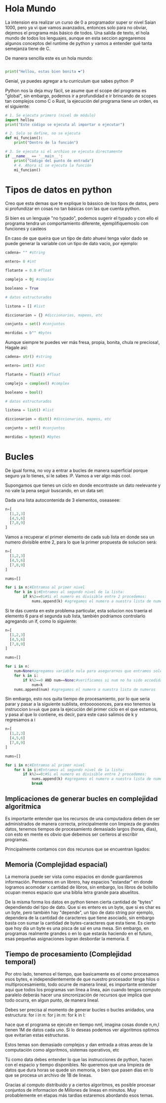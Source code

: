 # Hola Mundo

La intension era realizar un curso de 0 a programador super sr nivel Saian 1000, pero ya vi que vamos avanzados, entonces solo para no obviar, dejemos el programa más básico de todos. Una salida de texto, el hola mundo de todos los lenguajes, aunque en esta seccion agregaremos algunos conceptos del runtime de python y vamos a entender qué tanta semejanza tiene de C.

De manera sencilla este es un hola mundo:

```Python

print("Hellou, estas bien bonita ❤️")
```


Genial, ya puedes agregar a tu curriculum que sabes python :P

Python nos la deja muy fácil, se asume que el scope del programa es "global", sin embargo, podemos ir a profundidad e ir brincando de scopes tan complejos como C o Rust, la ejecución del programa tiene un orden, es el siguiente:


```Python
# 1. Se ejecuta primero (nivel de módulo)
import hellou
print("Este código se ejecuta al importar o ejecutar")

# 2. Solo se define, no se ejecuta
def mi_funcion():
    print("Dentro de la función")

# 3. Se ejecuta si el archivo se ejecuta directamente
if __name__ == '__main__':
    print("Código del punto de entrada")
    # 4. Ahora sí se ejecuta la función
    mi_funcion()

```

# Tipos de datos en python

Creo que esta demas que te explique lo bássico de los tipos de datos, pero si profundizar en cosas no tan básicas con las que cuenta python.

Si bien es un lenguaje "no typado", podemos sugerir el typado y con ello el programa tendra un comportamiento diferente, ejemplifiquemoslo con funciones y casteos

En caso de que queira que un tipo de dato ahuevi tenga valor dado se puede generar la variable con un tipo de dato vacio, por ejemplo:

```Python
cadena= "" #string

entero= 0 #int

flotante = 0.0 #float

complejo = 0j #complex

booleano = True

# datos estructurados

listona = [] #list

diccionarion = {} #diccionarios, mapeos, etc

conjunto = set() #conjuntos

mordidas = b"" #bytes
```

Aunque siempre te puedes ver más fresa, propia, bonita, chula re preciosa!, Hagale así:

```Python
cadena= str() #string

entero= int() #int

flotante = float() #float

complejo = complex() #complex

booleano = bool()

# datos estructurados

listona = list() #list

diccionarion = dict() #diccionarios, mapeos, etc

conjunto = set() #conjuntos

mordidas = bytes() #bytes
```


# Bucles

De igual forma, no voy a entrar a bucles de manera superficial porque seguro ya lo tienes, si le sabes :P.
Vamos a ver algo más cool.

Supongamos que tienes un ciclo en donde encontraste un dato reelevante y no vale la pena seguir buscando, en un data set:

Dada una lista autocontenida de 3 elementos, oseaseee:

```Python
n=[
  [1,2,3]
  [4,5,6]
  [7,8,9]
]
```

Vamos a recuperar el primer elemento de cada sub lista en donde sea un numero divisible entre 2, para lo que la primer propuesta de solucion será:

```Python
n=[
  [1,2,3]
  [4,5,6]
  [7,8,9]
]

nums=[]

for i in n:#Entramso al primer nivel
    for k in i:#Entramos al segundo nivel de la lista:
        if k%2==0:#Si el numero es divisible entre 2 procedemos:
            nums.append(k) #agregamos el numero a nuestra lista de numeros
```

Si te das cuenta en este problema particular, esta solucion nos traeria el elemento 6 para el segunda sub lista, también podriamos controlarlo agregando un if, como lo siguiente:

```Python
n=[
  [1,2,3]
  [4,5,6]
  [7,8,9]
]

nums=[]

for i in n:
    num=None#agregamos variable nula para asegurarnos que entramos solo a la primera
    for k in i:
        if k%2==0 AND num==None:#verificamos si num no ha sido accedida, es decir que no tenga otro valor que no sea null
            num=k
    nums.append(num) #agregamos el numero a nuestra lista de numeros
```


Sin embargo, esto nos quita tiempo de procesamiento, por lo que seria parar y pasar a la siguiente sublista, entoooooonces, para eso tenemos la instruccion ```break``` que para la ejecución del primer ciclo en el que estamos, y pasa al que lo contiene, es decir, para este caso salimos de k y regresamos a i

```Python
n=[
  [1,2,3]
  [4,5,6]
  [7,8,9]
]

nums=[]

for i in n:#Entramso al primer nivel
    for k in i:#Entramos al segundo nivel de la lista:
        if k%2==0:#Si el numero es divisible entre 2 procedemos:
            nums.append(k) #agregamos el numero a nuestra lista de numeros
            break

```


## Implicaciones de generar bucles en complejidad algoritmica

Es importante entender que los recursos de una computadora deben de ser administrados de manera correcta, principalmente con limpieza de grandes datos, tenemos tiempos de procesamiento demasiado largos (horas, días), con esto en mente es obvio que debemos ser certeros al escribir programas.

Principalmente contamos con dos recursos que se encuentran ligados:

## Memoria (Complejidad espacial)
La memoria puede ser vista como espacios en donde guardaremos información. Pensemos en un librero, hay espacios "estandar" en donde logramos acomodar x cantidad de libros, sin embargo, los libros de bolsillo ocupan menos espacio que una biblia letra grande para abuelitos. 

De la misma forma los datos en python tienen cierta cantidad de "bytes" dependiendo del tipo de dato. Que si es entero es un byte, que si es char es un byte, pero también hay "depende", un tipo de dato string por ejemplo, dependera de la cantidad de caracteres que tiene asociado, sin embargo basta con sumar la cantidad de bytes-caracteres que esta tiene.
Es cierto que hoy día un byte es una pisca de sal en una mesa. Sin embargo, en programas realmente grandes o en lo que estarás haciendo en el futuro, esas pequeñas asignaciones logran desbordar la memoria. E


## Tiempo de procesamiento (Complejidad temporal)
Por otro lado, tenemos el tiempo, que basicamente es el como procesamos esos bytes, e independientemente de que nuestro procesador tenga hilos o multiprocesamiento, todo ocurre de manera lineal, es importante entender aqui que todos los programas van linea a linea, aún cuando tengas computo paralelo deberás hacer una sincronización de recursos que implica que todo ocurra, en algun punto, de manera lineal. 

Debes ser precisa al momento de generar bucles o bucles anidados, una estructura:
for i in n:
  for j in m: 
    for k in l:

hace que el programa se ejecute en tiempo n*m*l, imagina cosas donde n,m,l tienen 1M de datos cada uno. Si lo deseas podemos ver algoritmos optimos que evitarian estas estructuras. 

Estos temas son demasiado complejos y dan entrada a otras areas de la computación como algoritmos, sistemas operativos, etc

Tú como data debes entender lo que las instrucciones de python, hacen con el espacio y tiempo disponibles. No queremos que una limpieza de datos que dura horas se quede sin memoria, o bien que pasen días en lo que se procesa un archivo de 1B de lineas.

Gracias al computo distribuido y a ciertos algoritmos, es posible procesar conjuntos de informacion de Millones de lineas en minutos. Muy probablemente en etapas más tardias estaremos abordando esos temas.
